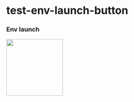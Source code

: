 # test-env-launch-button

### Env launch 
[<img src="https://qbraid-static.s3.amazonaws.com/logos/Launch_on_qBraid_white.png" width="150">](https://account.qbraid.com?gitHubUrl=https://github.com/TheGupta2012/test-env-launch-button.git)



